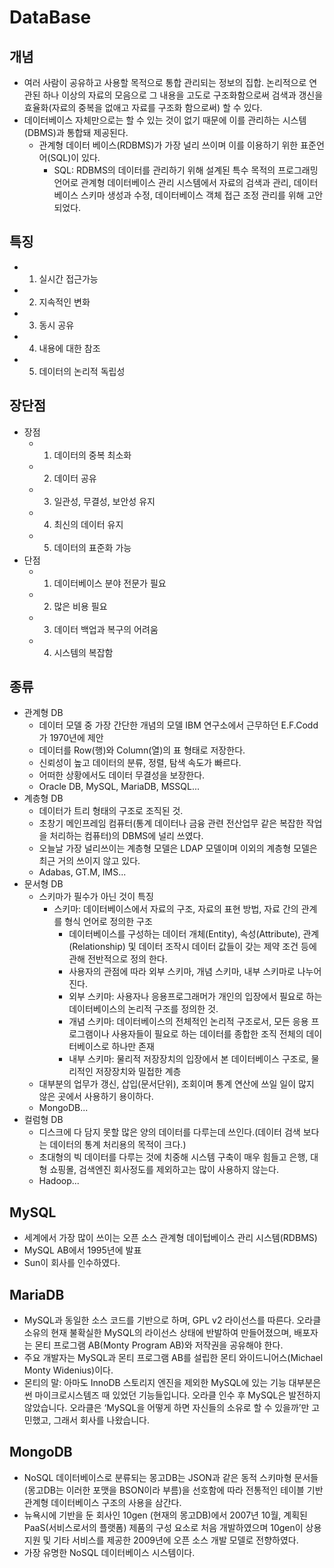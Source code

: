 # DataBase

## 개념
* 여러 사람이 공유하고 사용할 목적으로 통합 관리되는 정보의 집합. 논리적으로 연관된 하나 이상의 자료의 모음으로 그 내용을 고도로 구조화함으로써 검색과 갱신을 효율화(자료의 중복을 없애고 자료를 구조화 함으로써) 할 수 있다. 
* 데이터베이스 자체만으로는 할 수 있는 것이 없기 때문에 이를 관리하는 시스템(DBMS)과 통합돼 제공된다.
	* 관계형 데이터 베이스(RDBMS)가 가장 널리 쓰이며 이를 이용하기 위한 표준언어(SQL)이 있다.
		* SQL: RDBMS의 데이터를 관리하기 위해 설계된 특수 목적의 프로그래밍 언어로 관계형 데이터베이스 관리 시스템에서 자료의 검색과 관리, 데이터베이스 스키마 생성과 수정, 데이터베이스 객체 접근 조정 관리를 위해 고안되었다. 
## 특징 
* 1. 실시간 접근가능
* 2. 지속적인 변화
* 3. 동시 공유
* 4. 내용에 대한 참조
* 5. 데이터의 논리적 독립성

## 장단점
* 장점
	* 1. 데이터의 중복 최소화
	* 2. 데이터 공유
	* 3. 일관성, 무결성, 보안성 유지
	* 4. 최신의 데이터 유지
	* 5. 데이터의 표준화 가능
* 단점
	* 1. 데이터베이스 분야 전문가 필요
	* 2. 많은 비용 필요
	* 3. 데이터 백업과 복구의 어려움
	* 4. 시스템의 복잡함

## 종류
* 관계형 DB
	* 데이터 모델 중 가장 간단한 개념의 모델 IBM 연구소에서 근무하던 E.F.Codd가 1970년에 제안
	* 데이터를 Row(행)와 Column(열)의 표 형태로 저장한다.
	* 신뢰성이 높고 데이터의 분류, 정렬, 탐색 속도가 빠르다.
	* 어떠한 상황에서도 데이터 무결성을 보장한다.
	* Oracle DB, MySQL, MariaDB, MSSQL...
* 계층형 DB
	* 데이터가 트리 형태의 구조로 조직된 것.
	* 초창기 메인프레임 컴퓨터(통계 데이터나 금융 관련 전산업무 같은 복잡한 작업을 처리하는 컴퓨터)의 DBMS에 널리 쓰였다.
	* 오늘날 가장 널리쓰이는 계층형 모델은 LDAP 모델이며 이외의 계층형 모델은 최근 거의 쓰이지 않고 있다.
	* Adabas, GT.M, IMS...
* 문서형 DB
	* 스키마가 필수가 아닌 것이 특징
		* 스키마: 데이터베이스에서 자료의 구조, 자료의 표현 방법, 자료 간의 관계를 형식 언어로 정의한 구조
			* 데이터베이스를 구성하는 데이터 개체(Entity), 속성(Attribute), 관계(Relationship) 및 데이터 조작시 데이터 값들이 갖는 제약 조건 등에 관해 전반적으로 정의 한다.
			* 사용자의 관점에 따라 외부 스키마, 개념 스키마, 내부 스키마로 나누어진다.
			- 외부 스키마: 사용자나 응용프로그래머가 개인의 입장에서 필요로 하는 데이터베이스의 논리적 구조를 정의한 것.
			- 개념 스키마: 데이터베이스의 전체적인 논리적 구조로서, 모든 응용 프로그램이나 사용자들이 필요로 하는 데이터를 종합한 조직 전체의 데이터베이스로 하나만 존재
			- 내부 스키마: 물리적 저장장치의 입장에서 본 데이터베이스 구조로, 물리적인 저장장치와 밀접한 계층
	* 대부분의 업무가 갱신, 삽입(문서단위), 조회이며 통계 연산에 쓰일 일이 많지 않은 곳에서 사용하기 용이하다.
	* MongoDB...
* 컬럼형 DB
	* 디스크에 다 담지 못할 많은 양의 데이터를 다루는데 쓰인다.(데이터 검색 보다는 데이터의 통계 처리용의 목적이 크다.)
	* 초대형의 빅 데이터를 다루는 것에 치중해 시스템 구축이 매우 힘들고 은행, 대형 쇼핑몰, 검색엔진 회사정도를 제외하고는 많이 사용하지 않는다.
	* Hadoop...





## MySQL
* 세계에서 가장 많이 쓰이는 오픈 소스 관계형 데이텁베이스 관리 시스템(RDBMS)
* MySQL AB에서 1995년에 발표
* Sun이 회사를 인수하였다.

## MariaDB
* MySQL과 동일한 소스 코드를 기반으로 하며, GPL v2 라이선스를 따른다. 오라클 소유의 현재 불확실한 MySQL의 라이선스 상태에 반발하여 만들어졌으며, 배포자는 몬티 프로그램 AB(Monty Program AB)와 저작권을 공유해야 한다.
* 주요 개발자는 MySQL과 몬티 프로그램 AB를 설립한 몬티 와이드니어스(Michael Monty Widenius)이다.
* 몬티의 말: 아마도 InnoDB 스토리지 엔진을 제외한 MySQL에 있는 기능 대부분은 썬 마이크로시스템즈 때 있었던 기능들입니다. 오라클 인수 후 MySQL은 발전하지 않았습니다. 오라클은 ‘MySQL을 어떻게 하면 자신들의 소유로 할 수 있을까’만 고민했고, 그래서 회사를 나왔습니다.

## MongoDB
*  NoSQL 데이터베이스로 분류되는 몽고DB는 JSON과 같은 동적 스키마형 문서들(몽고DB는 이러한 포맷을 BSON이라 부름)을 선호함에 따라 전통적인 테이블 기반 관계형 데이터베이스 구조의 사용을 삼간다.
* 뉴욕시에 기반을 둔 회사인 10gen (현재의 몽고DB)에서 2007년 10월, 계획된 PaaS(서비스로서의 플랫폼) 제품의 구성 요소로 처음 개발하였으며 10gen이 상용 지원 및 기타 서비스를 제공한 2009년에 오픈 소스 개발 모델로 전향하였다.
* 가장 유명한 NoSQL 데이터베이스 시스템이다.


